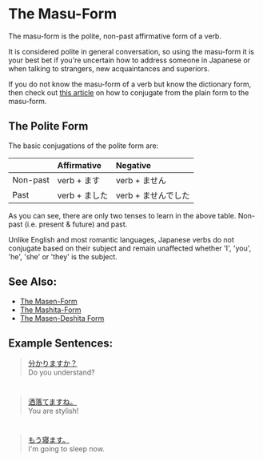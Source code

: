# The Masu-Form

The masu-form is the polite, non-past affirmative form of a verb. 

It is considered polite in general conversation, so using the masu-form it is your best bet if you're uncertain how to address someone in Japanese or when talking to strangers, new acquaintances and superiors.

If you do not know the masu-form of a verb but know the dictionary form, then check out [this article](plain-form-masu-form) on how to conjugate from the plain form to the masu-form.

## The Polite Form
The basic conjugations of the polite form are:

||Affirmative|Negative|
|:--|:--|:--|
|Non-past|verb + ます|verb + ません|
|Past|verb + ました|verb + ませんでした|

As you can see, there are only two tenses to learn in the above table. Non-past (i.e. present & future) and past. 

Unlike English and most romantic languages, Japanese verbs do not conjugate based on their subject and remain unaffected whether 'I', 'you', 'he', 'she' or 'they' is the subject.

## See Also:
* [The Masen-Form](verb-longformpresentnegative.md)
* [The Mashita-Form](verb-longformpastaffirmative.md)
* [The Masen-Deshita Form](verb-longformpastnegative.md)

## Example Sentences:
> [分かりますか？]()  
> Do you understand?

#

> [洒落てますね。]()  
> You are stylish!

#

> [もう寝ます。]()   
> I'm going to sleep now.


